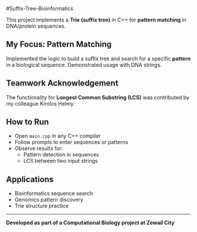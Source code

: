 #Suffix-Tree-Bioinformatics

This project implements a **Trie (suffix tree)** in C++ for **pattern matching** in DNA/protein sequences.

## My Focus: Pattern Matching
Implemented the logic to build a suffix tree and search for a specific **pattern** in a biological sequence. Demonstrated usage with DNA strings.

## Teamwork Acknowledgement
The functionality for **Longest Common Substring (LCS)** was contributed by my colleague Kirolos Helmy.

## How to Run
- Open `main.cpp` in any C++ compiler
- Follow prompts to enter sequences or patterns
- Observe results for:
  - Pattern detection in sequences
  - LCS between two input strings

## Applications
- Bioinformatics sequence search
- Genomics pattern discovery
- Trie structure practice

---

**Developed as part of a Computational Biology project at Zewail City**
